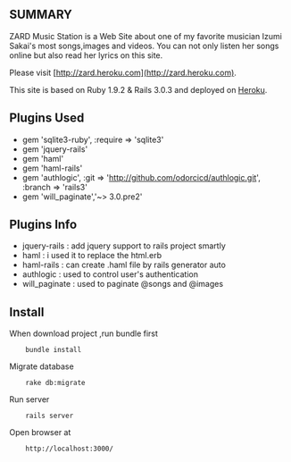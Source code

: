 SUMMARY
-------

ZARD Music Station is a Web Site about one of my favorite musician Izumi Sakai's most songs,images and videos.
You can not only listen her songs online but also read her lyrics on this site.

Please visit [http://zard.heroku.com](http://zard.heroku.com).

This site is based on Ruby 1.9.2 & Rails 3.0.3 and deployed on [Heroku](http://heroku.com).

Plugins Used
------------

* gem 'sqlite3-ruby', :require => 'sqlite3'
* gem 'jquery-rails'
* gem 'haml'
* gem 'haml-rails'
* gem 'authlogic', :git => 'http://github.com/odorcicd/authlogic.git', :branch => 'rails3'
* gem 'will_paginate','~> 3.0.pre2'

Plugins Info
------------

* jquery-rails : add jquery support to rails project smartly
* haml   			: i used it to replace the html.erb
* haml-rails : can create .haml file by rails generator auto
* authlogic : used to control user's authentication
* will_paginate : used to paginate @songs and @images

Install
-------

When download project ,run bundle first
		 
		bundle install
		
Migrate database

		rake db:migrate
		
Run server

		rails server
		
Open browser at 

		http://localhost:3000/
		


